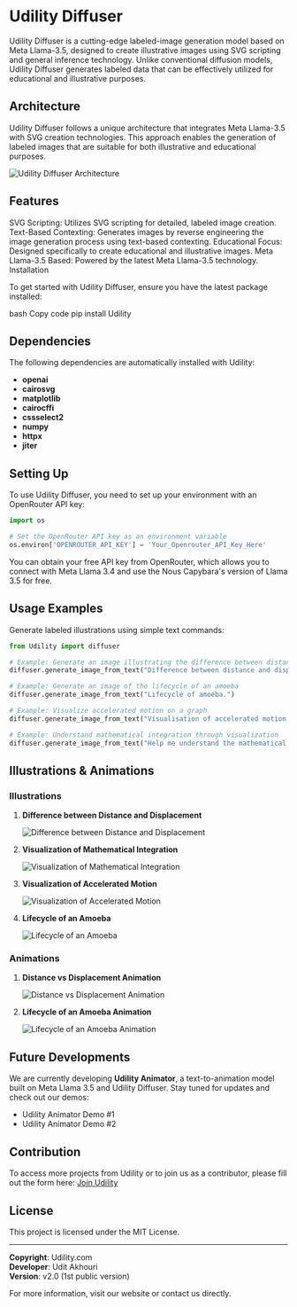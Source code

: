 # Udility Diffuser

Udility Diffuser is a cutting-edge labeled-image generation model based on Meta Llama-3.5, designed to create illustrative images using SVG scripting and general inference technology. Unlike conventional diffusion models, Udility Diffuser generates labeled data that can be effectively utilized for educational and illustrative purposes.

## Architecture

Udility Diffuser follows a unique architecture that integrates Meta Llama-3.5 with SVG creation technologies. This approach enables the generation of labeled images that are suitable for both illustrative and educational purposes.

![Udility Diffuser Architecture](images/Udility%20Diffuser%20Architecture4.drawio.png)

## Features

SVG Scripting: Utilizes SVG scripting for detailed, labeled image creation.
Text-Based Contexting: Generates images by reverse engineering the image generation process using text-based contexting.
Educational Focus: Designed specifically to create educational and illustrative images.
Meta Llama-3.5 Based: Powered by the latest Meta Llama-3.5 technology.
Installation

To get started with Udility Diffuser, ensure you have the latest package installed:

bash
Copy code
pip install Udility

## Dependencies

The following dependencies are automatically installed with Udility:

- **openai**
- **cairosvg**
- **matplotlib**
- **cairocffi**
- **cssselect2**
- **numpy**
- **httpx**
- **jiter**

## Setting Up

To use Udility Diffuser, you need to set up your environment with an OpenRouter API key:

```python
import os

# Set the OpenRouter API key as an environment variable
os.environ['OPENROUTER_API_KEY'] = 'Your_Openrouter_API_Key_Here'
```

You can obtain your free API key from OpenRouter, which allows you to connect with Meta Llama 3.4 and use the Nous Capybara's version of Llama 3.5 for free.

## Usage Examples

Generate labeled illustrations using simple text commands:

```python
from Udility import diffuser

# Example: Generate an image illustrating the difference between distance and displacement
diffuser.generate_image_from_text("Difference between distance and displacement.")

# Example: Generate an image of the lifecycle of an amoeba
diffuser.generate_image_from_text("Lifecycle of amoeba.")

# Example: Visualize accelerated motion on a graph
diffuser.generate_image_from_text("Visualisation of accelerated motion on a graph.")

# Example: Understand mathematical integration through visualization
diffuser.generate_image_from_text("Help me understand the mathematical integration using a visualisation.")
```

## Illustrations & Animations

### Illustrations

1. **Difference between Distance and Displacement**

   ![Difference between Distance and Displacement](images/Unknown-4.png)

2. **Visualization of Mathematical Integration**

   ![Visualization of Mathematical Integration](images/Unknown-3.png)

3. **Visualization of Accelerated Motion**

   ![Visualization of Accelerated Motion](images/Unknown-2.png)

4. **Lifecycle of an Amoeba**

   ![Lifecycle of an Amoeba](images/Unknown.png)

### Animations

1. **Distance vs Displacement Animation**

   ![Distance vs Displacement Animation](images/Udility%20demo1.gif)

2. **Lifecycle of an Amoeba Animation**

   ![Lifecycle of an Amoeba Animation](images/Udility%20Demo%202.gif)


## Future Developments

We are currently developing **Udility Animator**, a text-to-animation model built on Meta Llama 3.5 and Udility Diffuser. Stay tuned for updates and check out our demos:

- Udility Animator Demo #1
- Udility Animator Demo #2

## Contribution

To access more projects from Udility or to join us as a contributor, please fill out the form here: [Join Udility](#)

## License

This project is licensed under the MIT License.

---

**Copyright**: Udility.com  
**Developer**: Udit Akhouri  
**Version**: v2.0 (1st public version)  

For more information, visit our website or contact us directly.

